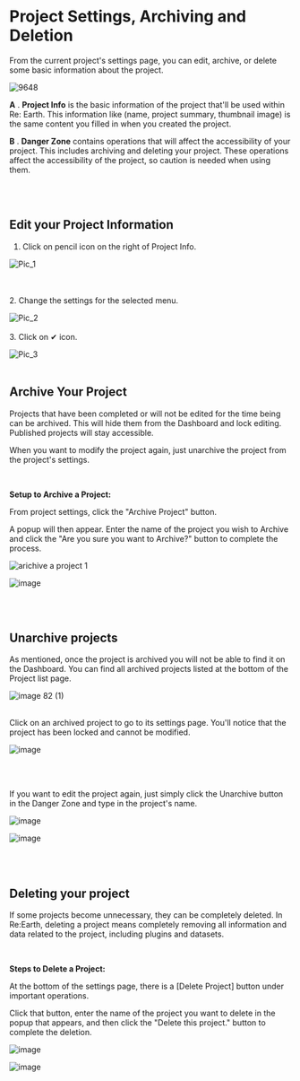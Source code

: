 # Project Settings, Archiving and Deletion

From the current project's settings page, you can edit, archive, or delete some basic information about the project.

![9648](https://github.com/CS-eukarya/User-Manual-English-/assets/154571156/c6168cca-05df-4f75-b532-0bc9a2fc2eac)

**A** . **Project Info** is the basic information of the project that'll be used within Re: Earth. This information like (name, project summary, thumbnail image) is the same content you filled in when you created the project.

**B** . **Danger Zone** contains operations that will affect the accessibility of your project. This includes archiving and deleting your project. These operations affect the accessibility of the project, so caution is needed when using them.

<br>
<br>

## Edit your Project Information

1. Click on pencil icon on the right of Project Info.

![Pic_1](https://github.com/CS-eukarya/User-Manual-English-/assets/154571156/7267a4cc-500c-4438-841a-86c9d7368c0b)

<br>
<br>
2. Change the settings for the selected menu.

![Pic_2](https://github.com/CS-eukarya/User-Manual-English-/assets/154571156/339e56fc-316d-4cfd-a5dc-ccbc232049f9)
<br>
<br>
3. Click on ✔ icon.

![Pic_3](https://github.com/CS-eukarya/User-Manual-English-/assets/154571156/96c90332-a87d-4174-98c6-674e135a788b)
<br>
<br>

## Archive Your Project

Projects that have been completed or will not be edited for the time being can be archived. This will hide them from the Dashboard and lock editing. Published projects will stay accessible.

When you want to modify the project again, just unarchive the project from the project's settings.

<br>

**Setup to Archive a Project:**
<br>

From project settings, click the "Archive Project" button.

A popup will then appear. Enter the name of the project you wish to Archive and click the "Are you sure you want to Archive?" button to complete the process.

![arichive a project 1](https://github.com/CS-eukarya/User-Manual-English-/assets/154571156/04a9f7e9-4ced-4f9a-9543-4886e1cd104f)


![image](https://github.com/CS-eukarya/User-Manual-English-/assets/154571156/cbcff84c-110f-42bf-a023-84afb062afdb)

<br>
<br>

## Unarchive projects

As mentioned, once the project is archived you will not be able to find it on the Dashboard. You can find all archived projects listed at the bottom of the Project list page.

![image 82 (1)](https://github.com/CS-eukarya/User-Manual-English-/assets/154571156/c4842076-95b7-4589-8453-8e00fdc141d9)
<br>
<br>

Click on an archived project to go to its settings page. You'll notice that the project has been locked and cannot be modified.

![image](https://github.com/CS-eukarya/User-Manual-English-/assets/154571156/6855d411-2fe2-46c4-bff4-91f5fdb3d942)

<br>
<br>

If you want to edit the project again, just simply click the Unarchive button in the Danger Zone and type in the project's name.

![image](https://github.com/CS-eukarya/User-Manual-English-/assets/154571156/be18aade-eb23-446c-b00c-f14216e29049)

![image](https://github.com/CS-eukarya/User-Manual-English-/assets/154571156/5ecdf24b-abc2-4360-b25f-d4cc3c24d3bd)

<br>
<br>

## Deleting your project

If some projects become unnecessary, they can be completely deleted. In Re:Earth, deleting a project means completely removing all information and data related to the project, including plugins and datasets.

<br>

**Steps to Delete a Project:**

At the bottom of the settings page, there is a [Delete Project] button under important operations.

Click that button, enter the name of the project you want to delete in the popup that appears, and then click the "Delete this project." button to complete the deletion.

![image](https://github.com/CS-eukarya/User-Manual-English-/assets/154571156/deac90e2-f8df-402b-8487-c2bbcfedbc90)

![image](https://github.com/CS-eukarya/User-Manual-English-/assets/154571156/b6900ebe-e4ab-4f8a-bbc2-7c275719b16c)

